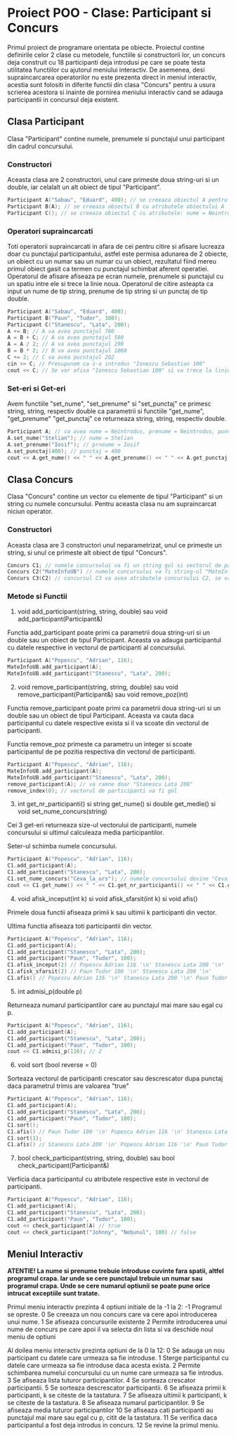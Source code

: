 # Proiect POO - Clase: Participant si Concurs 

Primul proiect de programare orientata pe obiecte. Proiectul contine definirile celor 2 clase cu metodele, functiile si constructorii lor, un concurs  deja construit cu 18 participanti deja introdusi pe care se poate testa utilitatea functiilor cu ajutorul meniului interactiv. De asemenea, desi supraincarcarea operatorilor nu este prezenta direct in meniul interactiv, acestia sunt folositi in diferite functii din clasa "Concurs" pentru a usura scrierea acestora si inainte de pornirea meniului interactiv cand se adauga participantii in concursul deja existent.

## Clasa Participant 

Clasa "Participant" contine numele, prenumele si punctajul unui participant din cadrul concursului. 

### Constructori

Aceasta clasa are 2 constructori, unul care primeste doua string-uri si un double, iar celalalt un alt obiect de tipul "Participant".

```C++
Participant A("Sabau", "Eduard", 400); // se creeaza obiectul A pentru care numele va fi Sabau, prenumele Eduard, iar punctajul 400
Participant B(A); // se creeaza obiectul B cu atributele obiectului A
Participant C(); // se creeaza obiectul C cu atributele: nume = Neintrodus, prenume = Neintrodus, punctaj = 0)
```

### Operatori supraincarcati

Toti operatorii supraincarcati in afara de cei pentru citire si afisare lucreaza doar cu punctajul participantului, astfel este permisa adunarea de 2 obiecte, un obiect cu un numar sau un numar cu un obiect, rezultatul fiind mereu primul obiect gasit ca termen cu punctajul schimbat aferent operatiei. Operatorul de afisare afiseaza pe ecran numele, prenumele si punctajul cu un spatiu intre ele si trece la linie noua. Operatorul de citire asteapta ca input un nume de tip string, prenume de tip string si un punctaj de tip double.

```C++
Participant A("Sabau", "Eduard", 400);
Participant B("Paun", "Tudor", 380);
Participant C("Stanescu", "Lata", 200);
A += B; // A va avea punctajul 780
A = B + C; // A va avea punctajul 580
A = A / 2; // A va avea punctajul 290
B = B * 2; // B va avea punctajul 1060
C += 2; // C va avea pucntajul 202
cin >> C; // Presupunem ca s-a introdus "Ionescu Sebastian 100"
cout << C; // Se vor afisa "Ionescu Sebastian 100" si va trece la linie noua dupa
```

### Set-eri si Get-eri

Avem functiile "set_nume", "set_prenume" si "set_punctaj" ce primesc string, string, respectiv double ca parametrii si functiile "get_nume", "get_prenume" "get_punctaj" ce returneaza string, string, respectiv double.

```C++
Participant A; // va avea nume = Neintrodus, prenume = Neintrodus, punctaj = 0
A.set_nume("Stelian"); // nume = Stelian
A.set_prenume("Iosif"); // prneume = Iosif
A.set_punctaj(400); // punctaj = 400
cout << A.get_nume() << " " << A.get_prenume() << " " << A.get_punctaj <<'\n'; // va afisa "Stelian Iosif 400" si va trece la linie noua
```

## Clasa Concurs

Clasa "Concurs" contine un vector cu elemente de tipul "Participant" si un string cu numele concursului. Pentru aceasta clasa nu am supraincarcat niciun operator.

### Constructori 

Aceasta clasa are 3 constructori unul neparametrizat, unul ce primeste un string, si unul ce primeste alt obiect de tipul "Concurs".

```C++
Concurs C1; // numele concursului va fi un string gol si vectorul de participanti va fi gol
Concurs C2("MateInfoUB") // numele concursului va fi string-ul "MateInfoUB" iar vectorul de participanti va fi gol
Concurs C3(C2) // concursul C3 va avea atributele concursului C2, se va copia doar numele in acest caz
```

### Metode si Functii

1. void add_participant(string, string, double) sau void add_participant(Participant&)

Functia add_participant poate primi ca parametrii doua string-uri si un double sau un obiect de tipul Participant. Aceasta va adauga participantul cu datele respective in vectorul de participanti al concursului.

```C++
Participant A("Popescu", "Adrian", 116);
MateInfoUB.add_participant(A); 
MateInfoUB.add_participant("Stanescu", "Lata", 200);
```

2. void remove_participant(string, string, double) sau  void remove_participant(Participant&) sau void remove_poz(int)

Functia remove_participant poate primi ca parametrii doua string-uri si un double sau un obiect de tipul Participant. Aceasta va cauta daca participantul cu datele respective exista si il va scoate din vectorul de participanti.

Functia remove_poz primeste ca parametru un integer si scoate participantul de pe pozitia respectiva din vectorul de participanti.

```C++
Participant A("Popescu", "Adrian", 116);
MateInfoUB.add_participant(A); 
MateInfoUB.add_participant("Stanescu", "Lata", 200);
remove_participant(A); // va ramne doar "Stanescu Lata 200"
remove_index(0); // vectorul de participanti va fi gol
```

3. int get_nr_participanti() si string get_nume() si double get_medie() si void set_nume_concurs(string) 

Cei 3 get-eri returneaza size-ul vectorului de participanti, numele concursului si ultimul calculeaza media participantilor.

Seter-ul schimba numele concursului.

```C++
Participant A("Popescu", "Adrian", 116);
C1.add_participant(A); 
C1.add_participant("Stanescu", "Lata", 200);
C1.set_nume_concurs("Ceva_la_urs"); // numele concursului devine "Ceva_la_urs"
cout << C1.get_nume() << " " << C1.get_nr_participanti() << " " << C1.get_medie(); // Ceva_la_urs 2 158
```

4. void afisk_inceput(int k) si void afisk_sfarsit(int k) si void afis()

Primele doua functii afiseaza primii k sau ultimii k participanti din vector.

Ultima functia afiseaza toti participantii din vector.

```C++
Participant A("Popescu", "Adrian", 116);
C1.add_participant(A); 
C1.add_participant("Stanescu", "Lata", 200);
C1.add_participant("Paun", "Tudor", 100);
C1.afisk_inceput(2) // Popescu Adrian 116 '\n' Stanescu Lata 200 '\n'
C1.afisk_sfarsit(2) // Paun Tudor 100 '\n' Stanescu Lata 200 '\n'
C1.afis() // Popescu Adrian 116 '\n' Stanescu Lata 200 '\n' Paun Tudor 100 '\n'
```

5. int admisi_p(double p)

Returneaza numarul participantilor care au punctajul mai mare sau egal cu p.

```C++
Participant A("Popescu", "Adrian", 116);
C1.add_participant(A); 
C1.add_participant("Stanescu", "Lata", 200);
C1.add_participant("Paun", "Tudor", 100);
cout << C1.admisi_p(116); // 2
```

6. void sort (bool reverse = 0)

Sorteaza vectorul de participanti crescator sau descrescator dupa punctaj daca parametrul trimis are valoarea "true"

```C++
Participant A("Popescu", "Adrian", 116);
C1.add_participant(A); 
C1.add_participant("Stanescu", "Lata", 200);
C1.add_participant("Paun", "Tudor", 100);
C1.sort();
C1.afis() // Paun Tudor 100 '\n' Popescu Adrian 116 '\n' Stanescu Lata 200 '\n'
C1.sort(1);
C1.afis() // Stanescu Lata 200 '\n' Popescu Adrian 116 '\n' Paun Tudor 100 '\n'
```

7. bool check_participant(string, string, double) sau bool check_participant(Participant&)

Verficia daca participantul cu atributele respective este in vectorul de participanti.

```C++
Participant A("Popescu", "Adrian", 116);
C1.add_participant(A); 
C1.add_participant("Stanescu", "Lata", 200);
C1.add_participant("Paun", "Tudor", 100);
cout << check_participant(A) // true
cout << check_participant("Johnny", "Nebunul", 100) // false
```

## Meniul Interactiv 

**ATENTIE! La nume si prenume trebuie introduse cuvinte fara spatii, altfel programul crapa. Iar unde se cere punctajul trebuie un numar sau programul crapa. Unde se cere numarul optiunii se poate pune orice intrucat exceptiile sunt tratate.**

Primul meniu interactiv prezinta 4 optiuni initiale de la -1 la 2: 
-1 Programul se opreste.
0 Se creeaza un nou concurs care va cere apoi introducerea unui nume.
1 Se afiseaza concursurile existente
2 Permite introducerea unui nume de concurs pe care apoi il va selecta din lista si va deschide noul meniu de optiuni

Al doilea meniu interactiv prezinta optiuni de la 0 la 12:
0 Se adauga un nou participant cu datele care urmeaza sa fie introduse.
1 Sterge participantul cu datele care urmeaza sa fie introduse daca acesta exista.
2 Permite schimbarea numelui concursului cu un nume care urmeaza sa fie introdus.
3 Se afiseaza lista tuturor participantilor.
4 Se sorteaza crescator participantii.
5 Se sorteaza descrescator participantii.
6 Se afiseaza primii k participanti, k se citeste de la tastatura.
7 Se afiseaza ultimii k participanti, k se citeste de la tastatura.
8 Se afiseaza numarul participantilor.
9 Se afiseaza media tuturor participantilor
10 Se afiseaza cati participanti au punctajul mai mare sau egal cu p, citit de la tastatura.
11 Se verifica daca participantul a fost deja introdus in concurs.
12 Se revine la primul meniu.